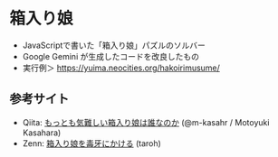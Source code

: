 # 箱入り娘
* JavaScriptで書いた「箱入り娘」パズルのソルバー
* Google Gemini が生成したコードを改良したもの
* 実行例＞ <https://yuima.neocities.org/hakoirimusume/>

## 参考サイト
* Qiita: [もっとも気難しい箱入り娘は誰なのか](https://qiita.com/m-kasahr/items/74071131ee28116a187c) (@m-kasahr / Motoyuki Kasahara)
* Zenn: [箱入り娘を毒牙にかける](https://zenn.dev/taroh/articles/2703c914dd6597) (taroh)
